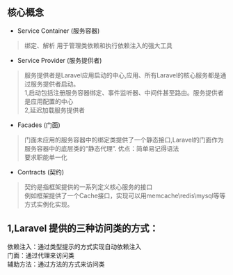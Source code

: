 
## 核心概念
* Service Container (服务容器)
> 绑定、解析
> 用于管理类依赖和执行依赖注入的强大工具

* Service Provider (服务提供者)
> 服务提供者是Laravel应用启动的中心,应用、所有Laravel的核心服务都是通过服务提供者启动。  
> 1,启动包括注册服务容器绑定、事件监听器、中间件甚至路由。服务提供者是应用配置的中心  
> 2,延迟加载服务提供者

* Facades (门面)
> 门面未应用的服务容器中的绑定类提供了一个静态接口,Laravel的门面作为服务容器中的底层类的“静态代理”.
> 优点：简单易记得语法  
> 要求职能单一化  

* Contracts (契约)
> 契约是指框架提供的一系列定义核心服务的接口  
> 例如框架提供了一个Cache接口，实现可以用memcache\redis\mysql等等方式实例化实现。

## 1,Laravel 提供的三种访问类的方式：  
依赖注入：通过类型提示的方式实现自动依赖注入  
门面：通过代理来访问类  
辅助方法：通过方法的方式来访问类  
